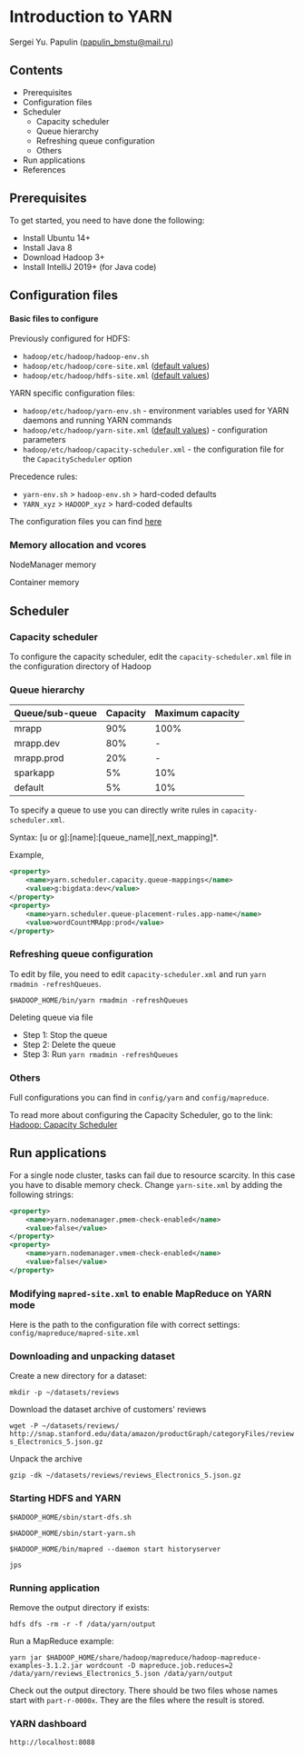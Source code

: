 # Introduction to YARN
Sergei Yu. Papulin (papulin_bmstu@mail.ru)

## Contents

- Prerequisites
- Configuration files
- Scheduler
    - Capacity scheduler
    - Queue hierarchy
    - Refreshing queue configuration
    - Others
- Run applications
- References

## Prerequisites

To get started, you need to have done the following:

- Install Ubuntu 14+
- Install Java 8
- Download Hadoop 3+
- Install IntelliJ 2019+ (for Java code)


## Configuration files

#### Basic files to configure

Previously configured for HDFS:
- `hadoop/etc/hadoop/hadoop-env.sh`
- `hadoop/etc/hadoop/core-site.xml` ([default values](https://hadoop.apache.org/docs/r3.1.2/hadoop-project-dist/hadoop-common/core-default.xml))
- `hadoop/etc/hadoop/hdfs-site.xml` ([default values](https://hadoop.apache.org/docs/r3.1.2/hadoop-project-dist/hadoop-hdfs/hdfs-default.xml))


YARN specific configuration files:

- `hadoop/etc/hadoop/yarn-env.sh` - environment variables used for YARN daemons and running YARN commands
- `hadoop/etc/hadoop/yarn-site.xml` ([default values](https://hadoop.apache.org/docs/r3.1.2/hadoop-yarn/hadoop-yarn-common/yarn-default.xml)) -  configuration parameters
- `hadoop/etc/hadoop/capacity-scheduler.xml` - the configuration file for the `CapacityScheduler` option

Precedence rules:

- `yarn-env.sh` > `hadoop-env.sh` > hard-coded defaults
- `YARN_xyz` > `HADOOP_xyz` > hard-coded defaults

The configuration files you can find [here](/config/) 

### Memory allocation and vcores

NodeManager memory

Container memory

## Scheduler

### Capacity scheduler

To configure the capacity scheduler, edit the `capacity-scheduler.xml` file in the configuration directory of Hadoop 

### Queue hierarchy

Queue/sub-queue | Capacity | Maximum capacity
--- | --- | ---
mrapp | 90% | 100%
mrapp.dev | 80% | -
mrapp.prod | 20% | -
sparkapp | 5% | 10%
default | 5% | 10%

To specify a queue to use you can directly write rules in `capacity-scheduler.xml`.

Syntax: [u or g]:[name]:[queue_name][,next_mapping]*. 

Example,

```xml
<property>
    <name>yarn.scheduler.capacity.queue-mappings</name>
    <value>g:bigdata:dev</value>
</property>
<property>
    <name>yarn.scheduler.queue-placement-rules.app-name</name>
    <value>wordCountMRApp:prod</value>
</property>
```

### Refreshing queue configuration

To edit by file, you need to edit `capacity-scheduler.xml` and run `yarn rmadmin -refreshQueues`.

`$HADOOP_HOME/bin/yarn rmadmin -refreshQueues`


Deleting queue via file

- Step 1: Stop the queue
- Step 2: Delete the queue
- Step 3: Run `yarn rmadmin -refreshQueues`

### Others

Full configurations you can find in `config/yarn` and `config/mapreduce`.

To read more about configuring the Capacity Scheduler, go to the link: [Hadoop: Capacity Scheduler](https://hadoop.apache.org/docs/r3.1.2/hadoop-yarn/hadoop-yarn-site/CapacityScheduler.html)


## Run applications

For a single node cluster, tasks can fail due to resource scarcity. In this case you have to disable memory check. Change `yarn-site.xml` by adding the following strings:

```xml
<property>
    <name>yarn.nodemanager.pmem-check-enabled</name>
    <value>false</value>
</property>
<property>
    <name>yarn.nodemanager.vmem-check-enabled</name>
    <value>false</value>
</property>
```

### Modifying `mapred-site.xml` to enable MapReduce on YARN mode

Here is the path to the configuration file with correct settings: `config/mapreduce/mapred-site.xml`

### Downloading and unpacking dataset

Create a new directory for a dataset:

`mkdir -p ~/datasets/reviews`

Download the dataset archive of customers' reviews

`wget -P ~/datasets/reviews/ http://snap.stanford.edu/data/amazon/productGraph/categoryFiles/reviews_Electronics_5.json.gz`

Unpack the archive

`gzip -dk ~/datasets/reviews/reviews_Electronics_5.json.gz`

### Starting HDFS and YARN

`$HADOOP_HOME/sbin/start-dfs.sh`

`$HADOOP_HOME/sbin/start-yarn.sh`

`$HADOOP_HOME/bin/mapred --daemon start historyserver`

`jps`

### Running application

Remove the output directory if exists:

`hdfs dfs -rm -r -f /data/yarn/output`

Run a MapReduce example:

`yarn jar $HADOOP_HOME/share/hadoop/mapreduce/hadoop-mapreduce-examples-3.1.2.jar wordcount -D mapreduce.job.reduces=2 /data/yarn/reviews_Electronics_5.json /data/yarn/output`

Check out the output directory. There should be two files whose names start with `part-r-0000x`. They are the files where the result is stored.

### YARN dashboard

`http://localhost:8088`

